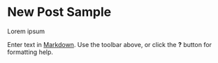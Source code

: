 # New Post Sample

Lorem ipsum

Enter text in [Markdown](http://daringfireball.net/projects/markdown/). Use the toolbar above, or click the **?** button for formatting help.
